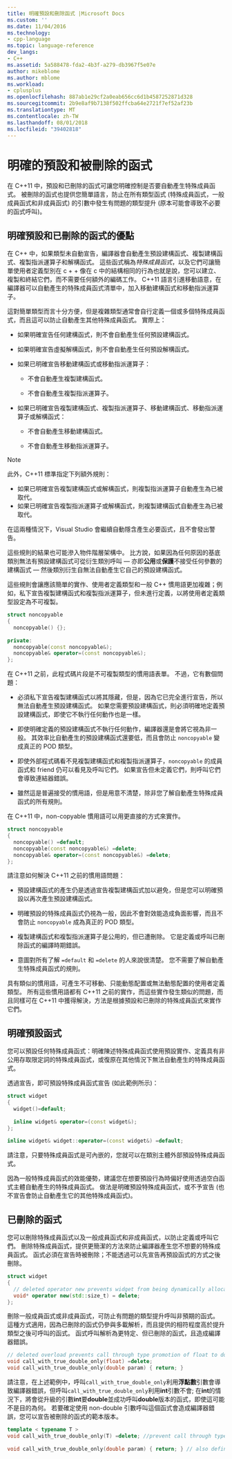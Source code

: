 ```yaml
---
title: 明確預設和刪除函式 |Microsoft Docs
ms.custom: ''
ms.date: 11/04/2016
ms.technology:
- cpp-language
ms.topic: language-reference
dev_langs:
- C++
ms.assetid: 5a588478-fda2-4b3f-a279-db3967f5e07e
author: mikeblome
ms.author: mblome
ms.workload:
- cplusplus
ms.openlocfilehash: 887ab1e29cf2a0eab656cc6d1b4587252871d328
ms.sourcegitcommit: 2b9e8af9b7138f502ffcba64e2721f7ef52af23b
ms.translationtype: MT
ms.contentlocale: zh-TW
ms.lasthandoff: 08/01/2018
ms.locfileid: "39402818"
---
```

# <a name="explicitly-defaulted-and-deleted-functions"></a>明確的預設和被刪除的函式
在 C++11 中，預設和已刪除的函式可讓您明確控制是否要自動產生特殊成員函式。 被刪除的函式也提供您簡單語言，防止在所有類型函式 (特殊成員函式，一般成員函式和非成員函式) 的引數中發生有問題的類型提升 (原本可能會導致不必要的函式呼叫)。  
  
## <a name="benefits-of-explicitly-defaulted-and-deleted-functions"></a>明確預設和已刪除的函式的優點  
 在 C++ 中，如果類型未自動宣告，編譯器會自動產生預設建構函式、複製建構函式、複製指派運算子和解構函式。 這些函式稱為*特殊成員函式*，以及它們可讓簡單使用者定義型別在 c + + 像在 c 中的結構相同的行為也就是說，您可以建立、 複製和終結它們，而不需要任何額外的編碼工作。 C++11 語言引進移動語意，在編譯器可以自動產生的特殊成員函式清單中，加入移動建構函式和移動指派運算子。  
  
 這對簡單類型而言十分方便，但是複雜類型通常會自行定義一個或多個特殊成員函式，而且這可以防止自動產生其他特殊成員函式。 實際上：  
  
-   如果明確宣告任何建構函式，則不會自動產生任何預設建構函式。  
  
-   如果明確宣告虛擬解構函式，則不會自動產生任何預設解構函式。  
  
-   如果已明確宣告移動建構函式或移動指派運算子：  
  
    -   不會自動產生複製建構函式。  
  
    -   不會自動產生複製指派運算子。  
  
-   如果已明確宣告複製建構函式、複製指派運算子、移動建構函式、移動指派運算子或解構函式：  
  
    -   不會自動產生移動建構函式。  
  
    -   不會自動產生移動指派運算子。  
  
> [!NOTE]
>  此外，C++11 標準指定下列額外規則：  
>   
>  -   如果已明確宣告複製建構函式或解構函式，則複製指派運算子自動產生為已被取代。  
> -   如果已明確宣告複製指派運算子或解構函式，則複製建構函式自動產生為已被取代。  
>   
>  在這兩種情況下，Visual Studio 會繼續自動隱含產生必要函式，且不會發出警告。  
  
 這些規則的結果也可能滲入物件階層架構中。 比方說，如果因為任何原因的基底類別無法有預設建構函式可從衍生類別呼叫 — 亦即**公用**或**保護**不接受任何參數的建構函式 — 然後類別衍生自無法自動產生它自己的預設建構函式。  
  
 這些規則會讓應該簡單的實作、使用者定義類型和一般 C++ 慣用語更加複雜；例如，私下宣告複製建構函式和複製指派運算子，但未進行定義，以將使用者定義類型設定為不可複製。  
  
```cpp 
struct noncopyable  
{  
  noncopyable() {};  
  
private:  
  noncopyable(const noncopyable&);  
  noncopyable& operator=(const noncopyable&);  
};  
```  
  
 在 C++11 之前，此程式碼片段是不可複製類型的慣用語表單。 不過，它有數個問題：  
  
-   必須私下宣告複製建構函式以將其隱藏，但是，因為它已完全進行宣告，所以無法自動產生預設建構函式。 如果您需要預設建構函式，則必須明確地定義預設建構函式，即使它不執行任何動作也是一樣。  
  
-   即使明確定義的預設建構函式不執行任何動作，編譯器還是會將它視為非一般。 其效率比自動產生的預設建構函式還要低，而且會防止 `noncopyable` 變成真正的 POD 類型。  
  
-   即使外部程式碼看不見複製建構函式和複製指派運算子，`noncopyable` 的成員函式和 friend 仍可以看見及呼叫它們。 如果宣告但未定義它們，則呼叫它們會導致連結器錯誤。  
  
-   雖然這是普遍接受的慣用語，但是用意不清楚，除非您了解自動產生特殊成員函式的所有規則。  
  
 在 C++11 中，non-copyable 慣用語可以用更直接的方式來實作。  
  
```cpp 
struct noncopyable  
{  
  noncopyable() =default;  
  noncopyable(const noncopyable&) =delete;  
  noncopyable& operator=(const noncopyable&) =delete;  
};  
```  
  
 請注意如何解決 C++11 之前的慣用語問題：  
  
-   預設建構函式的產生仍是透過宣告複製建構函式加以避免，但是您可以明確預設以再次產生預設建構函式。  
  
-   明確預設的特殊成員函式仍視為一般，因此不會對效能造成負面影響，而且不會防止 `noncopyable` 成為真正的 POD 類型。  
  
-   複製建構函式和複製指派運算子是公用的，但已遭刪除。 它是定義或呼叫已刪除函式的編譯時期錯誤。  
  
-   意圖對所有了解 `=default` 和 `=delete` 的人來說很清楚。 您不需要了解自動產生特殊成員函式的規則。  
  
 具有類似的慣用語，可產生不可移動、只能動態配置或無法動態配置的使用者定義類型。 所有這些慣用語都有 C++11 之前的實作，而這些實作發生類似的問題，而且同樣可在 C++11 中獲得解決，方法是根據預設和已刪除的特殊成員函式來實作它們。  
  
## <a name="explicitly-defaulted-functions"></a>明確預設函式  
 您可以預設任何特殊成員函式：明確陳述特殊成員函式使用預設實作、定義具有非公用存取限定詞的特殊成員函式，或復原在其他情況下無法自動產生的特殊成員函式。  
  
 透過宣告，即可預設特殊成員函式宣告 (如此範例所示)：  
  
```cpp 
struct widget  
{  
  widget()=default;  
  
  inline widget& operator=(const widget&);  
};  
  
inline widget& widget::operator=(const widget&) =default;  
```  
  
 請注意，只要特殊成員函式是可內嵌的，您就可以在類別主體外部預設特殊成員函式。  
  
 因為一般特殊成員函式的效能優勢，建議您在想要預設行為時偏好使用透過空白函式主體自動產生的特殊成員函式。 做法是明確預設特殊成員函式，或不予宣告 (也不宣告會防止自動產生它的其他特殊成員函式)。  
  
## <a name="deleted-functions"></a>已刪除的函式  
 您可以刪除特殊成員函式以及一般成員函式和非成員函式，以防止定義或呼叫它們。 刪除特殊成員函式，提供更簡潔的方法來防止編譯器產生您不想要的特殊成員函式。 函式必須在宣告時被刪除；不能透過可以先宣告再預設函式的方式之後刪除。  
  
```cpp 
struct widget  
{  
  // deleted operator new prevents widget from being dynamically allocated.  
  void* operator new(std::size_t) = delete;  
};  
```  
  
 刪除一般成員函式或非成員函式，可防止有問題的類型提升呼叫非預期的函式。 這種方式適用，因為已刪除的函式仍參與多載解析，而且提供的相符程度高於提升類型之後可呼叫的函式。 函式呼叫解析為更特定、但已刪除的函式，且造成編譯器錯誤。  
  
```cpp 
// deleted overload prevents call through type promotion of float to double from succeeding.  
void call_with_true_double_only(float) =delete;  
void call_with_true_double_only(double param) { return; }  
```  
  
 請注意，在上述範例中，呼叫`call_with_true_double_only`利用**浮點數**引數會導致編譯器錯誤，但呼叫`call_with_true_double_only`利用**int**引數不會; 在**int**的情況下，將會從升級的引數**int**要**double**並成功呼叫**double**版本的函式，即使這可能不是目的為何。 若要確定使用 non-double 引數呼叫這個函式會造成編譯器錯誤，您可以宣告被刪除的函式的範本版本。  
  
```cpp 
template < typename T >  
void call_with_true_double_only(T) =delete; //prevent call through type promotion of any T to double from succeeding.  
  
void call_with_true_double_only(double param) { return; } // also define for const double, double&, etc. as needed.  
```